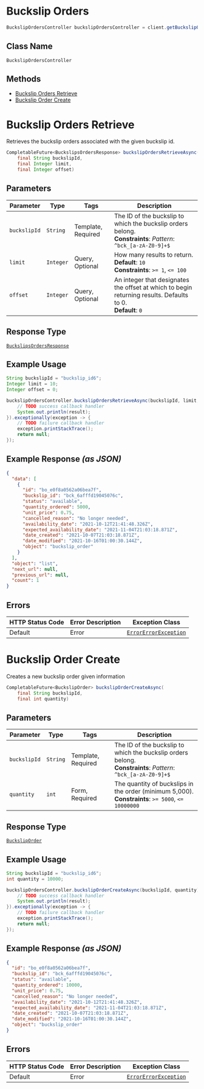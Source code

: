 # Buckslip Orders

```java
BuckslipOrdersController buckslipOrdersController = client.getBuckslipOrdersController();
```

## Class Name

`BuckslipOrdersController`

## Methods

* [Buckslip Orders Retrieve](../../doc/controllers/buckslip-orders.md#buckslip-orders-retrieve)
* [Buckslip Order Create](../../doc/controllers/buckslip-orders.md#buckslip-order-create)


# Buckslip Orders Retrieve

Retrieves the buckslip orders associated with the given buckslip id.

```java
CompletableFuture<BuckslipsOrdersResponse> buckslipOrdersRetrieveAsync(
    final String buckslipId,
    final Integer limit,
    final Integer offset)
```

## Parameters

| Parameter | Type | Tags | Description |
|  --- | --- | --- | --- |
| `buckslipId` | `String` | Template, Required | The ID of the buckslip to which the buckslip orders belong.<br>**Constraints**: *Pattern*: `^bck_[a-zA-Z0-9]+$` |
| `limit` | `Integer` | Query, Optional | How many results to return.<br>**Default**: `10`<br>**Constraints**: `>= 1`, `<= 100` |
| `offset` | `Integer` | Query, Optional | An integer that designates the offset at which to begin returning results. Defaults to 0.<br>**Default**: `0` |

## Response Type

[`BuckslipsOrdersResponse`](../../doc/models/buckslips-orders-response.md)

## Example Usage

```java
String buckslipId = "buckslip_id6";
Integer limit = 10;
Integer offset = 0;

buckslipOrdersController.buckslipOrdersRetrieveAsync(buckslipId, limit, offset).thenAccept(result -> {
    // TODO success callback handler
    System.out.println(result);
}).exceptionally(exception -> {
    // TODO failure callback handler
    exception.printStackTrace();
    return null;
});
```

## Example Response *(as JSON)*

```json
{
  "data": [
    {
      "id": "bo_e0f8a0562a06bea7f",
      "buckslip_id": "bck_6afffd19045076c",
      "status": "available",
      "quantity_ordered": 5000,
      "unit_price": 0.75,
      "cancelled_reason": "No longer needed",
      "availability_date": "2021-10-12T21:41:48.326Z",
      "expected_availability_date": "2021-11-04T21:03:18.871Z",
      "date_created": "2021-10-07T21:03:18.871Z",
      "date_modified": "2021-10-16T01:00:30.144Z",
      "object": "buckslip_order"
    }
  ],
  "object": "list",
  "next_url": null,
  "previous_url": null,
  "count": 1
}
```

## Errors

| HTTP Status Code | Error Description | Exception Class |
|  --- | --- | --- |
| Default | Error | [`ErrorErrorException`](../../doc/models/error-error-exception.md) |


# Buckslip Order Create

Creates a new buckslip order given information

```java
CompletableFuture<BuckslipOrder> buckslipOrderCreateAsync(
    final String buckslipId,
    final int quantity)
```

## Parameters

| Parameter | Type | Tags | Description |
|  --- | --- | --- | --- |
| `buckslipId` | `String` | Template, Required | The ID of the buckslip to which the buckslip orders belong.<br>**Constraints**: *Pattern*: `^bck_[a-zA-Z0-9]+$` |
| `quantity` | `int` | Form, Required | The quantity of buckslips in the order (minimum 5,000).<br>**Constraints**: `>= 5000`, `<= 10000000` |

## Response Type

[`BuckslipOrder`](../../doc/models/buckslip-order.md)

## Example Usage

```java
String buckslipId = "buckslip_id6";
int quantity = 10000;

buckslipOrdersController.buckslipOrderCreateAsync(buckslipId, quantity).thenAccept(result -> {
    // TODO success callback handler
    System.out.println(result);
}).exceptionally(exception -> {
    // TODO failure callback handler
    exception.printStackTrace();
    return null;
});
```

## Example Response *(as JSON)*

```json
{
  "id": "bo_e0f8a0562a06bea7f",
  "buckslip_id": "bck_6afffd19045076c",
  "status": "available",
  "quantity_ordered": 10000,
  "unit_price": 0.75,
  "cancelled_reason": "No longer needed",
  "availability_date": "2021-10-12T21:41:48.326Z",
  "expected_availability_date": "2021-11-04T21:03:18.871Z",
  "date_created": "2021-10-07T21:03:18.871Z",
  "date_modified": "2021-10-16T01:00:30.144Z",
  "object": "buckslip_order"
}
```

## Errors

| HTTP Status Code | Error Description | Exception Class |
|  --- | --- | --- |
| Default | Error | [`ErrorErrorException`](../../doc/models/error-error-exception.md) |

